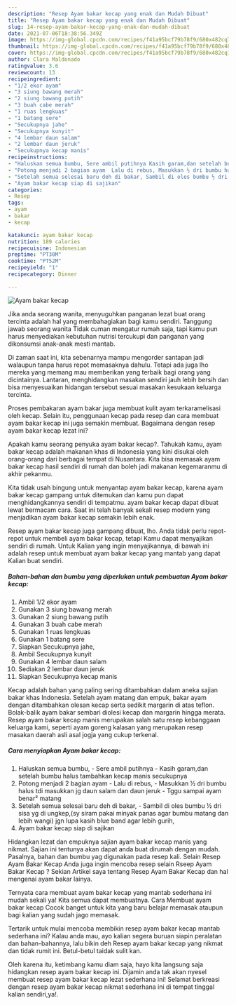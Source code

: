 ```yaml
---
description: "Resep Ayam bakar kecap yang enak dan Mudah Dibuat"
title: "Resep Ayam bakar kecap yang enak dan Mudah Dibuat"
slug: 14-resep-ayam-bakar-kecap-yang-enak-dan-mudah-dibuat
date: 2021-07-06T18:38:56.349Z
image: https://img-global.cpcdn.com/recipes/f41a95bcf79b78f9/680x482cq70/ayam-bakar-kecap-foto-resep-utama.jpg
thumbnail: https://img-global.cpcdn.com/recipes/f41a95bcf79b78f9/680x482cq70/ayam-bakar-kecap-foto-resep-utama.jpg
cover: https://img-global.cpcdn.com/recipes/f41a95bcf79b78f9/680x482cq70/ayam-bakar-kecap-foto-resep-utama.jpg
author: Clara Maldonado
ratingvalue: 3.6
reviewcount: 13
recipeingredient:
- "1/2 ekor ayam"
- "3 siung bawang merah"
- "2 siung bawang putih"
- "3 buah cabe merah"
- "1 ruas lengkuas"
- "1 batang sere"
- "Secukupnya jahe"
- "Secukupnya kunyit"
- "4 lembar daun salam"
- "2 lembar daun jeruk"
- "Secukupnya kecap manis"
recipeinstructions:
- "Haluskan semua bumbu, Sere ambil putihnya Kasih garam,dan setelah bumbu halus tambahkan kecap manis secukupnya"
- "Potong menjadi 2 bagian ayam  Lalu di rebus, Masukkan ½ dri bumbu halus tdi masukkan jg daun salam dan daun jeruk Tggu sampai ayam benar² matang"
- "Setelah semua selesai baru deh di bakar, Sambil di oles bumbu ½ dri sisa yg di ungkep,(sy siram pakai minyak panas agar bumbu matang dan lebih wangi) jgn lupa kasih blue band agar lebih gurih,"
- "Ayam bakar kecap siap di sajikan"
categories:
- Resep
tags:
- ayam
- bakar
- kecap

katakunci: ayam bakar kecap 
nutrition: 189 calories
recipecuisine: Indonesian
preptime: "PT30M"
cooktime: "PT52M"
recipeyield: "1"
recipecategory: Dinner

---
```



![Ayam bakar kecap](https://img-global.cpcdn.com/recipes/f41a95bcf79b78f9/680x482cq70/ayam-bakar-kecap-foto-resep-utama.jpg)

Jika anda seorang wanita, menyuguhkan panganan lezat buat orang tercinta adalah hal yang membahagiakan bagi kamu sendiri. Tanggung jawab seorang  wanita Tidak cuman mengatur rumah saja, tapi kamu pun harus menyediakan kebutuhan nutrisi tercukupi dan panganan yang dikonsumsi anak-anak mesti mantab.

Di zaman  saat ini, kita sebenarnya mampu mengorder santapan jadi walaupun tanpa harus repot memasaknya dahulu. Tetapi ada juga lho mereka yang memang mau memberikan yang terbaik bagi orang yang dicintainya. Lantaran, menghidangkan masakan sendiri jauh lebih bersih dan bisa menyesuaikan hidangan tersebut sesuai masakan kesukaan keluarga tercinta. 

Proses pembakaran ayam bakar juga membuat kulit ayam terkaramelisasi oleh kecap. Selain itu, penggunaan kecap pada resep dan cara membuat ayam bakar kecap ini juga semakin membuat. Bagaimana dengan resep ayam bakar kecap lezat ini?

Apakah kamu seorang penyuka ayam bakar kecap?. Tahukah kamu, ayam bakar kecap adalah makanan khas di Indonesia yang kini disukai oleh orang-orang dari berbagai tempat di Nusantara. Kita bisa memasak ayam bakar kecap hasil sendiri di rumah dan boleh jadi makanan kegemaranmu di akhir pekanmu.

Kita tidak usah bingung untuk menyantap ayam bakar kecap, karena ayam bakar kecap gampang untuk ditemukan dan kamu pun dapat menghidangkannya sendiri di tempatmu. ayam bakar kecap dapat dibuat lewat bermacam cara. Saat ini telah banyak sekali resep modern yang menjadikan ayam bakar kecap semakin lebih enak.

Resep ayam bakar kecap juga gampang dibuat, lho. Anda tidak perlu repot-repot untuk membeli ayam bakar kecap, tetapi Kamu dapat menyajikan sendiri di rumah. Untuk Kalian yang ingin menyajikannya, di bawah ini adalah resep untuk membuat ayam bakar kecap yang mantab yang dapat Kalian buat sendiri.

<!--inarticleads1-->

##### Bahan-bahan dan bumbu yang diperlukan untuk pembuatan Ayam bakar kecap:

1. Ambil 1/2 ekor ayam
1. Gunakan 3 siung bawang merah
1. Gunakan 2 siung bawang putih
1. Gunakan 3 buah cabe merah
1. Gunakan 1 ruas lengkuas
1. Gunakan 1 batang sere
1. Siapkan Secukupnya jahe,
1. Ambil Secukupnya kunyit
1. Gunakan 4 lembar daun salam
1. Sediakan 2 lembar daun jeruk
1. Siapkan Secukupnya kecap manis


Kecap adalah bahan yang paling sering ditambahkan dalam aneka sajian bakar khas Indonesia. Setelah ayam matang dan empuk, bakar ayam dengan ditambahkan olesan kecap serta sedikit margarin di atas teflon. Bolak-balik ayam bakar sembari diolesi kecap dan margarin hingga merata. Resep ayam bakar kecap manis merupakan salah satu resep kebanggaan keluarga kami, seperti ayam goreng kalasan yang merupakan resep masakan daerah asli asal jogja yang cukup terkenal. 

<!--inarticleads2-->

##### Cara menyiapkan Ayam bakar kecap:

1. Haluskan semua bumbu, - Sere ambil putihnya - Kasih garam,dan setelah bumbu halus tambahkan kecap manis secukupnya
1. Potong menjadi 2 bagian ayam  - Lalu di rebus, - Masukkan ½ dri bumbu halus tdi masukkan jg daun salam dan daun jeruk - Tggu sampai ayam benar² matang
1. Setelah semua selesai baru deh di bakar, - Sambil di oles bumbu ½ dri sisa yg di ungkep,(sy siram pakai minyak panas agar bumbu matang dan lebih wangi) jgn lupa kasih blue band agar lebih gurih,
1. Ayam bakar kecap siap di sajikan


Hidangkan lezat dan empuknya sajian ayam bakar kecap manis yang nikmat. Sajian ini tentunya akan dapat anda buat dirumah dengan mudah. Pasalnya, bahan dan bumbu yag digunakan pada resep kali. Selain Resep Ayam Bakar Kecap Anda juga ingin mencoba resep selain Rseep Ayam Bakar Kecap ? Sekian Artikel saya tentang Resep Ayam Bakar Kecap dan hal mengenai ayam bakar lainya. 

Ternyata cara membuat ayam bakar kecap yang mantab sederhana ini mudah sekali ya! Kita semua dapat membuatnya. Cara Membuat ayam bakar kecap Cocok banget untuk kita yang baru belajar memasak ataupun bagi kalian yang sudah jago memasak.

Tertarik untuk mulai mencoba membikin resep ayam bakar kecap mantab sederhana ini? Kalau anda mau, ayo kalian segera buruan siapin peralatan dan bahan-bahannya, lalu bikin deh Resep ayam bakar kecap yang nikmat dan tidak rumit ini. Betul-betul taidak sulit kan. 

Oleh karena itu, ketimbang kamu diam saja, hayo kita langsung saja hidangkan resep ayam bakar kecap ini. Dijamin anda tak akan nyesel membuat resep ayam bakar kecap lezat sederhana ini! Selamat berkreasi dengan resep ayam bakar kecap nikmat sederhana ini di tempat tinggal kalian sendiri,ya!.

